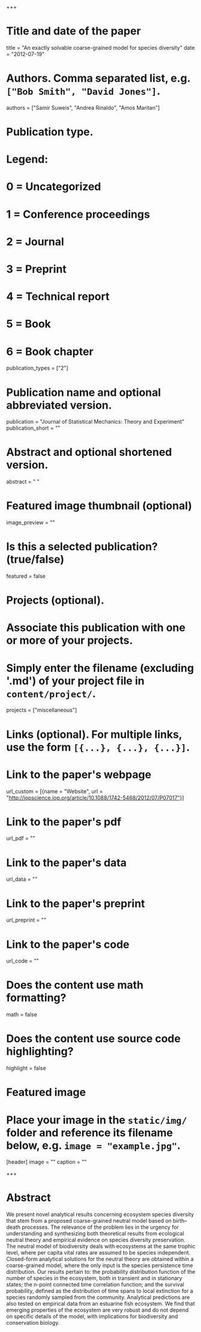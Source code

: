 +++
# Title and date of the paper
title = "An exactly solvable coarse-grained model for species diversity"
date = "2012-07-19"

# Authors. Comma separated list, e.g. `["Bob Smith", "David Jones"]`.
authors = ["Samir Suweis", "Andrea Rinaldo", "Amos Maritan"]
# Publication type.
# Legend:
# 0 = Uncategorized
# 1 = Conference proceedings
# 2 = Journal
# 3 = Preprint
# 4 = Technical report
# 5 = Book
# 6 = Book chapter
publication_types = ["2"]

# Publication name and optional abbreviated version.
publication = "Journal of Statistical Mechanics: Theory and Experiment"
publication_short = ""

# Abstract and optional shortened version.
abstract = " "
# Featured image thumbnail (optional)
image_preview = ""

# Is this a selected publication? (true/false)
featured = false

# Projects (optional).
#   Associate this publication with one or more of your projects.
#   Simply enter the filename (excluding '.md') of your project file in `content/project/`.
projects = ["miscellaneous"]

# Links (optional). For multiple links, use the form `[{...}, {...}, {...}]`.
# Link to the paper's webpage
url_custom = [{name = "Website", url = "http://iopscience.iop.org/article/10.1088/1742-5468/2012/07/P07017"}]
# Link to the paper's pdf
url_pdf = ""
# Link to the paper's data
url_data = ""
# Link to the paper's preprint
url_preprint = ""
# Link to the paper's code
url_code = ""


# Does the content use math formatting?
math = false

# Does the content use source code highlighting?
highlight = false

# Featured image
# Place your image in the `static/img/` folder and reference its filename below, e.g. `image = "example.jpg"`.
[header]
image = ""
caption = ""

+++

# Abstract
We present novel analytical results concerning ecosystem species diversity that stem from a proposed coarse-grained neutral model based on birth–death processes. The relevance of the problem lies in the urgency for understanding and synthesizing both theoretical results from ecological neutral theory and empirical evidence on species diversity preservation. The neutral model of biodiversity deals with ecosystems at the same trophic level, where per capita vital rates are assumed to be species independent. Closed-form analytical solutions for the neutral theory are obtained within a coarse-grained model, where the only input is the species persistence time distribution. Our results pertain to: the probability distribution function of the number of species in the ecosystem, both in transient and in stationary states; the n-point connected time correlation function; and the survival probability, defined as the distribution of time spans to local extinction for a species randomly sampled from the community. Analytical predictions are also tested on empirical data from an estuarine fish ecosystem. We find that emerging properties of the ecosystem are very robust and do not depend on specific details of the model, with implications for biodiversity and conservation biology.
